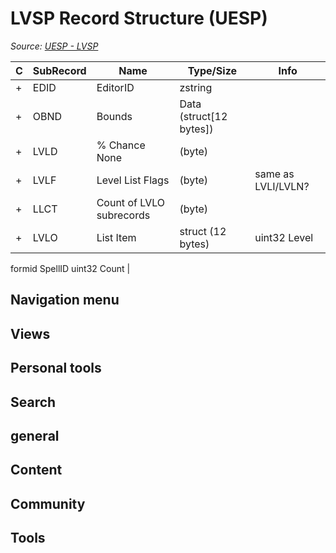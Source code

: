 # LVSP Record Structure (UESP)

*Source: [UESP - LVSP](https://en.uesp.net/wiki/Skyrim_Mod:Mod_File_Format/LVSP)*

| C | SubRecord | Name | Type/Size | Info |
| --- | --- | --- | --- | --- |
| + | EDID | EditorID | zstring |  |
| + | OBND | Bounds | Data (struct[12 bytes]) |  |
| + | LVLD | % Chance None | (byte) |  |
| + | LVLF | Level List Flags | (byte) | same as LVLI/LVLN? |
| + | LLCT | Count of LVLO subrecords | (byte) |  |
| + | LVLO | List Item | struct (12 bytes) | uint32  Level
formid SpellID
uint32  Count |

## Navigation menu

## Views

## Personal tools

## Search

## general

## Content

## Community

## Tools

